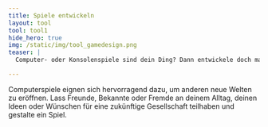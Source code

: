```yaml
---
title: Spiele entwickeln
layout: tool
tool: tool1
hide_hero: true
img: /static/img/tool_gamedesign.png
teaser: |
  Computer- oder Konsolenspiele sind dein Ding? Dann entwickele doch mal dein eigenes Spiel, und lass andere in deine Welten eintauchen.

---
```


Computerspiele eignen sich hervorragend dazu, um anderen neue Welten zu eröffnen. Lass Freunde, Bekannte oder Fremde an deinem Alltag, deinen Ideen oder Wünschen für eine zukünftige Gesellschaft teilhaben und gestalte ein Spiel.
